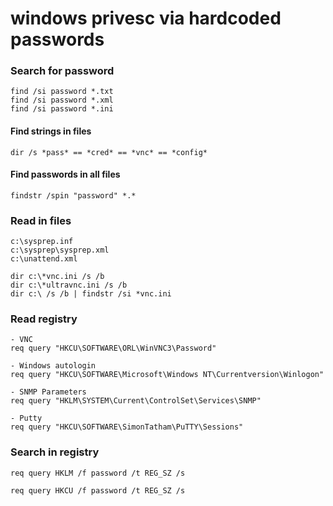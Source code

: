 # windows privesc via hardcoded passwords

### Search for password
```
find /si password *.txt
find /si password *.xml
find /si password *.ini
```

#### Find strings in files
```
dir /s *pass* == *cred* == *vnc* == *config*
```

#### Find passwords in all files
```
findstr /spin "password" *.*
```

### Read in files
```
c:\sysprep.inf
c:\sysprep\sysprep.xml
c:\unattend.xml

dir c:\*vnc.ini /s /b
dir c:\*ultravnc.ini /s /b
dir c:\ /s /b | findstr /si *vnc.ini
```

### Read registry
```
- VNC
req query "HKCU\SOFTWARE\ORL\WinVNC3\Password"

- Windows autologin
req query "HKCU\SOFTWARE\Microsoft\Windows NT\Currentversion\Winlogon"

- SNMP Parameters
req query "HKLM\SYSTEM\Current\ControlSet\Services\SNMP"

- Putty
req query "HKCU\SOFTWARE\SimonTatham\PuTTY\Sessions"
```

### Search in registry
```
req query HKLM /f password /t REG_SZ /s

req query HKCU /f password /t REG_SZ /s
```
